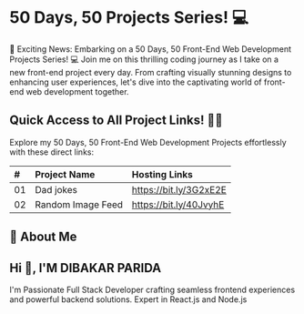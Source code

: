 # 50 Days, 50 Projects Series! 💻

🚀 Exciting News: Embarking on a 50 Days, 50 Front-End Web Development Projects Series! 💻 Join me on this thrilling coding journey as I take on a new front-end project every day. From crafting visually stunning designs to enhancing user experiences, let's dive into the captivating world of front-end web development together.

## Quick Access to All Project Links! 🚀🔗

Explore my 50 Days, 50 Front-End Web Development Projects effortlessly with these direct links:

| #   | Project Name      | Hosting Links          |
| :-- | :---------------- | :--------------------- |
| 01  | Dad jokes         | https://bit.ly/3G2xE2E |
| 02  | Random Image Feed | https://bit.ly/40JvyhE |

## 🚀 About Me

## Hi 👋, I'M DIBAKAR PARIDA

I'm Passionate Full Stack Developer crafting seamless frontend experiences and powerful backend solutions. Expert in React.js and Node.js
